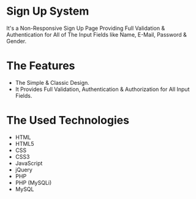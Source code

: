 # Sign Up System
It's a Non-Responsive Sign Up Page Providing Full Validation & Authentication for All of The Input Fields like Name, E-Mail, Password & Gender.

# The Features
* The Simple & Classic Design.
* It Provides Full Validation, Authentication & Authorization for All Input Fields.

# The Used Technologies
* HTML
* HTML5
* CSS
* CSS3
* JavaScript
* jQuery
* PHP
* PHP (MySQLi)
* MySQL
